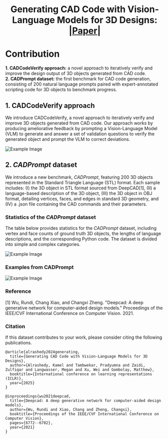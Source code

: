 <div align="center">

# Generating CAD Code with Vision-Language Models for 3D Designs: |[Paper](https://arxiv.org/pdf/2410.05340)|
</div>

# Contribution
**1. CADCodeVerify approach:** a novel approach to iteratively verify and improve the design output of 3D objects generated from CAD code.<br>
**2. CADPrompt dataset:** the first benchmark for CAD code generation, consisting of 200 natural language prompts paired with expert-annotated scripting code for 3D objects to benchmark progress.


## 1. CADCodeVerify approach
We introduce CADCodeVerify, a novel approach to iteratively verify and improve 3D objects generated from CAD code. Our approach works by producing ameliorative feedback by prompting a Vision-Language Model (VLM) to generate and answer a set of validation questions to verify the generated object and prompt the VLM to correct deviations.

![Example Image](https://github.gatech.edu/kalrashedy3/CAD_Code_Generation/blob/main/CADCodeVerify.png?raw=true)

## 2. *CADPrompt* dataset
We introduce a new benchmark, *CADPrompt*, featuring 200 3D objects represented in the Standard Triangle Language (STL) format. Each sample includes: (I) the 3D object in STL format sourced from DeepCAD[1], (II) a language-based description of the 3D object, (III) the 3D object in OBJ format, detailing vertices, faces, and edges in standard 3D geometry, and (IV) a .json file containing the CAD commands and their parameters.

### Statistics of the *CADPrompt* dataset

The table below provides statistics for the *CADPrompt* dataset, including vertex and face counts of ground truth 3D objects, the lengths of language descriptions, and the corresponding Python code. The dataset is divided into simple and complex categories.

![Example Image](https://github.gatech.edu/kalrashedy3/CAD_Code_Generation/blob/main/Statistics.png?raw=true)

### Examples from CADPrompt

![Example Image](https://github.gatech.edu/kalrashedy3/CAD_Code_Generation/blob/main/Examples.png?s=100)



### Reference
[1] Wu, Rundi, Chang Xiao, and Changxi Zheng. "Deepcad: A deep generative network for computer-aided design models." Proceedings of the IEEE/CVF International Conference on Computer Vision. 2021.


### Citation 
If this dataset contributes to your work, please consider citing the following publications.
```
@article{alrashedy2024generating,
  title={Generating CAD Code with Vision-Language Models for 3D Designs},
  author={Alrashedy, Kamel and Tambwekar, Pradyumna and Zaidi, Zulfiqar and Langwasser, Megan and Xu, Wei and Gombolay, Matthew},
  booktitle={International conference on learning representations (ICLR)},
  year={2025}
}

@inproceedings{wu2021deepcad,
  title={Deepcad: A deep generative network for computer-aided design models},
  author={Wu, Rundi and Xiao, Chang and Zheng, Changxi},
  booktitle={Proceedings of the IEEE/CVF International Conference on Computer Vision},
  pages={6772--6782},
  year={2021}
}
```
